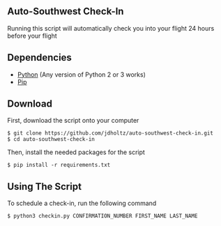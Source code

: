 ## Auto-Southwest Check-In
Running this script will automatically check you into your flight 24 hours before your flight

## Dependencies
- [Python][0] (Any version of Python 2 or 3 works)
- [Pip][1]

## Download
First, download the script onto your computer
```shell
$ git clone https://github.com/jdholtz/auto-southwest-check-in.git
$ cd auto-southwest-check-in
```
Then, install the needed packages for the script
```shell
$ pip install -r requirements.txt
```

## Using The Script
To schedule a check-in, run the following command
```shell
$ python3 checkin.py CONFIRMATION_NUMBER FIRST_NAME LAST_NAME
```

[0]: https://www.python.org/downloads/
[1]: https://pip.pypa.io/en/stable/installation/